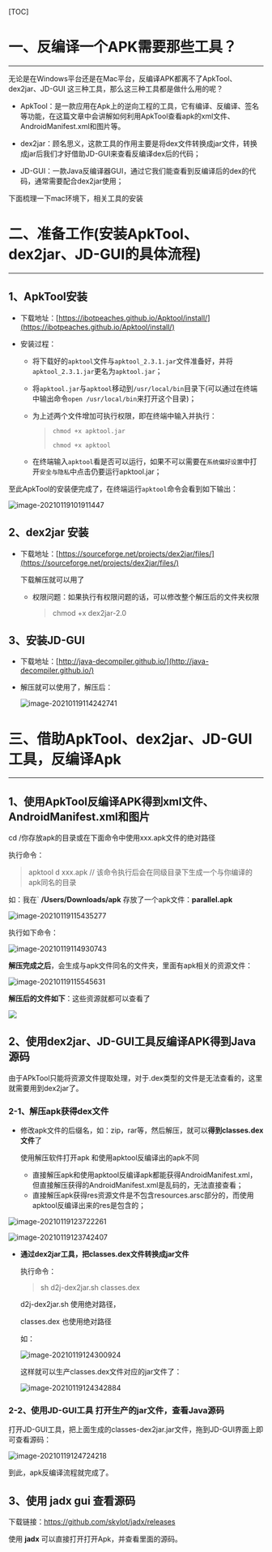 [TOC]



# 一、反编译一个APK需要那些工具？

------



无论是在Windows平台还是在Mac平台，反编译APK都离不了ApkTool、dex2jar、JD-GUI 这三种工具，那么这三种工具都是做什么用的呢？



* ApkTool：是一款应用在Apk上的逆向工程的工具，它有编译、反编译、签名等功能，在这篇文章中会讲解如何利用ApkTool查看apk的xml文件、AndroidManifest.xml和图片等。

  

* dex2jar：顾名思义，这款工具的作用主要是将dex文件转换成jar文件，转换成jar后我们才好借助JD-GUI来查看反编译dex后的代码；

  

* JD-GUI：一款Java反编译器GUI，通过它我们能查看到反编译后的dex的代码，通常需要配合dex2jar使用；



下面梳理一下mac环境下，相关工具的安装



# 二、准备工作(安装ApkTool、dex2jar、JD-GUI的具体流程)

------



## 1、ApkTool安装



* 下载地址：[https://ibotpeaches.github.io/Apktool/install/](https://ibotpeaches.github.io/Apktool/install/)

* 安装过程：

  * 将下载好的`apktool`文件与`apktool_2.3.1.jar`文件准备好，并将`apktool_2.3.1.jar`更名为`apktool.jar`；

  * 将`apktool.jar`与`apktool`移动到`/usr/local/bin`目录下(可以通过在终端中输出命令`open /usr/local/bin`来打开这个目录)；

  * 为上述两个文件增加可执行权限，即在终端中输入并执行：

    > `chmod +x apktool.jar`
    >
    > `chmod +x apktool`

  * 在终端输入`apktool`看是否可以运行，如果不可以需要在`系统偏好设置`中打开`安全与隐私`中点击仍要运行apktool.jar；



至此ApkTool的安装便完成了，在终端运行`apktool`命令会看到如下输出：

![image-20210119101911447](https://raw.githubusercontent.com/meiSThub/BlogImage/master/2020/image-20210119101911447.png)



## 2、dex2jar 安装

* 下载地址：[https://sourceforge.net/projects/dex2jar/files/](https://sourceforge.net/projects/dex2jar/files/)

  下载解压就可以用了

  

  * 权限问题：如果执行有权限问题的话，可以修改整个解压后的文件夹权限

    > chmod +x dex2jar-2.0



## 3、安装JD-GUI

* 下载地址：[http://java-decompiler.github.io/](http://java-decompiler.github.io/)

* 解压就可以使用了，解压后：

  ![image-20210119114242741](https://raw.githubusercontent.com/meiSThub/BlogImage/master/2020/image-20210119114242741.png)



# 三、借助ApkTool、dex2jar、JD-GUI工具，反编译Apk

------



## 1、使用ApkTool反编译APK得到xml文件、AndroidManifest.xml和图片



cd /你存放apk的目录或在下面命令中使用xxx.apk文件的绝对路径 



执行命令：

>  apktool d xxx.apk  // 该命令执行后会在同级目录下生成一个与你编译的apk同名的目录



如：我在` **/Users/Downloads/apk** 存放了一个apk文件：**parallel.apk**

![image-20210119115435277](https://raw.githubusercontent.com/meiSThub/BlogImage/master/2020/image-20210119115435277.png)

执行如下命令：

![image-20210119114930743](https://raw.githubusercontent.com/meiSThub/BlogImage/master/2020/image-20210119114930743.png)



**解压完成之后**，会生成与apk文件同名的文件夹，里面有apk相关的资源文件：

![image-20210119115545631](https://raw.githubusercontent.com/meiSThub/BlogImage/master/2020/image-20210119115545631.png)

**解压后的文件如下**：这些资源就都可以查看了

![](https://raw.githubusercontent.com/meiSThub/BlogImage/master/2020/image-20210119115602563.png)



## 2、使用dex2jar、JD-GUI工具反编译APK得到Java源码



由于APkTool只能将资源文件提取处理，对于.dex类型的文件是无法查看的，这里就需要用到dex2jar了。



### 2-1、解压apk获得dex文件



* 修改apk文件的后缀名，如：zip，rar等，然后解压，就可以**得到classes.dex文件**了

  

  使用解压软件打开apk 和使用apktool反编译出的apk不同

  * 直接解压apk和使用apktool反编译apk都能获得AndroidManifest.xml，但直接解压获得的AndroidManifest.xml是乱码的，无法直接查看；
  * 直接解压apk获得res资源文件是不包含resources.arsc部分的，而使用apktool反编译出来的res是包含的；

![image-20210119123722261](https://raw.githubusercontent.com/meiSThub/BlogImage/master/2020/image-20210119123722261.png)

![image-20210119123742407](https://raw.githubusercontent.com/meiSThub/BlogImage/master/2020/image-20210119123742407.png)



* **通过dex2jar工具，把classes.dex文件转换成jar文件**

  执行命令：

  > sh d2j-dex2jar.sh classes.dex 

  d2j-dex2jar.sh 使用绝对路径，

  classes.dex 也使用绝对路径

  如：

  ![image-20210119124300924](https://raw.githubusercontent.com/meiSThub/BlogImage/master/2020/image-20210119124300924.png)

  这样就可以生产classes.dex文件对应的jar文件了：

  ![image-20210119124342884](https://raw.githubusercontent.com/meiSThub/BlogImage/master/2020/image-20210119124342884.png)





### 2-2、使用JD-GUI工具 打开生产的jar文件，查看Java源码



打开JD-GUI工具，把上面生成的classes-dex2jar.jar文件，拖到JD-GUI界面上即可查看源码：

![image-20210119124724218](https://raw.githubusercontent.com/meiSThub/BlogImage/master/2020/image-20210119124724218.png)





到此，apk反编译流程就完成了。

## 3、使用 jadx gui 查看源码

下载链接：https://github.com/skylot/jadx/releases

使用 **jadx** 可以直接打开打开Apk，并查看里面的源码。

